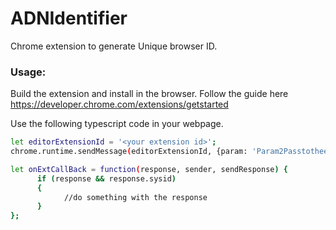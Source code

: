 # ADNIdentifier
Chrome extension to generate Unique browser ID.

### Usage:
Build the extension and install in the browser. Follow the guide here https://developer.chrome.com/extensions/getstarted

Use the following typescript code in your webpage.

```sh
let editorExtensionId = '<your extension id>';
chrome.runtime.sendMessage(editorExtensionId, {param: 'Param2Passtotheextension'}, onExtCallBack.bind(this));

let onExtCallBack = function(response, sender, sendResponse) {
      if (response && response.sysid) 
      {
            //do something with the response
      }
};
```
